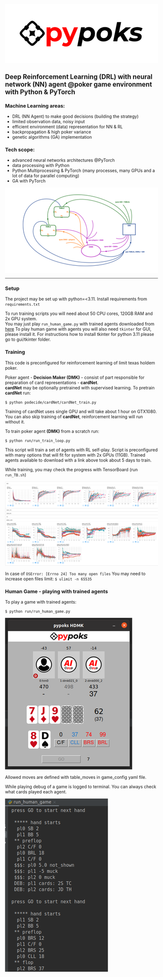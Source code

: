 ![](images/pypoks_logo.png)

## Deep Reinforcement Learning (DRL) with neural network (NN) agent @poker game environment with Python & PyTorch

### Machine Learning areas:
- DRL (NN Agent) to make good decisions (building the strategy)
- limited observation data, noisy input
- efficient environment (data) representation for NN & RL 
- backpropagation & high poker variance
- genetic algorithms (GA) implementation  

### Tech scope:
- advanced neural networks architectures @PyTorch
- data processing with Python
- Python Multiprocessing & PyTorch (many processes, many GPUs and a lot of data for parallel computing)
- GA with PyTorch

![](images/pypoks_ques.png)

---

### Setup

The project may be set up with python=<3.11. Install requirements from ```requirements.txt```

To run training scripts you will need about 50 CPU cores, 120GB RAM and 2x GPU system.<br>
You may just play `run_human_game.py` with trained agents downloaded from [here](https://drive.google.com/file/d/1e4QEdch2SVgloQjSNzftAohn_Y_lji-U/view?usp=sharing)
To play human game with agents you will also need `tkinter` for GUI, please install it.
For instructions how to install tkinter for python 3.11 please go to gui/tkinter folder.


### Training
This code is preconfigured for reinforcement learning of limit texas holdem poker.<br>

Poker agent - **Decision Maker (DMK)** - consist of part responsible for preparation of card representations - **cardNet**.<br>
**cardNet** may be optionally pretrained with supervised learning. To pretrain **cardNet** run:

```
$ python podecide/cardNet/cardNet_train.py
```
Training of cardNet uses single GPU and will take about 1 hour on GTX1080.
You can also skip training of **cardNet**, reinforcement learning will run without it.

To train poker agent **(DMK)** from a scratch run:

```
$ python run/run_train_loop.py
```

This script will train a set of agents with RL self-play. Script is preconfigured with many options that will fit for system with 2x GPUs (11GB).
Trained agents available to download with a link above took about 5 days to train.<br>

While training, you may check the progress with TensorBoard (run `run_TB.sh`)

![](images/pypoksTB.png)

In case of `OSError: [Errno 24] Too many open files` You may need to increase open files limit: `$ ulimit -n 65535`

### Human Game - playing with trained agents

To play a game with trained agents:
```
$ python run/run_human_game.py
```
![](images/pypoks_HDMK.png)

Allowed moves are defined with table_moves in game_config yaml file.

While playing debug of a game is logged to terminal. You can always check what cards played each agent.

![](images/terminal_HDMK.png)
